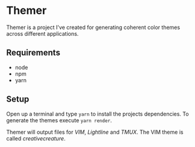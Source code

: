 # Themer
Themer is a project I've created for generating coherent color themes across
different applications.


## Requirements
- node
- npm
- yarn


## Setup
Open up a terminal and type `yarn` to install the projects dependencies. To
generate the themes execute `yarn render`.

Themer will output files for *VIM*, *Lightline* and *TMUX*. The VIM theme is called
*creativecreature*.

